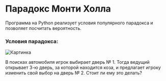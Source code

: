 # Парадокс Монти Холла

Программа на Python реализует условия популярного парадокса и позволяет посчитать вероятность.

### Условия парадокса:
<image src="https://upload.wikimedia.org/wikipedia/commons/thumb/3/3f/Monty_open_door.svg/440px-Monty_open_door.svg.png" alt="Картинка">

В поисках автомобиля игрок выбирает дверь № 1. Тогда ведущий открывает 3-ю дверь, за которой находится коза, и предлагает игроку изменить свой выбор на дверь № 2. Стоит ли ему это делать?
